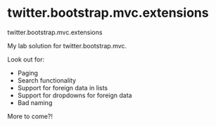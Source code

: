 twitter.bootstrap.mvc.extensions
================================

twitter.bootstrap.mvc.extensions

My lab solution for twitter.bootstrap.mvc.

Look out for:

* Paging
* Search functionality
* Support for foreign data in lists
* Support for dropdowns for foreign data
* Bad naming

More to come?!